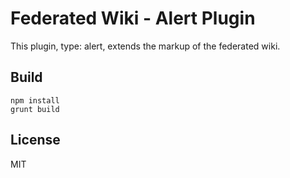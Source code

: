 # Federated Wiki - Alert Plugin

This plugin, type: alert, extends the markup of the federated wiki.

## Build

    npm install
    grunt build

## License

MIT

